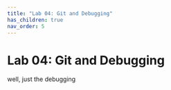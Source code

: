 ```yaml
---
title: "Lab 04: Git and Debugging"
has_children: true
nav_order: 5
---
```



# Lab 04: Git and Debugging

well, just the debugging